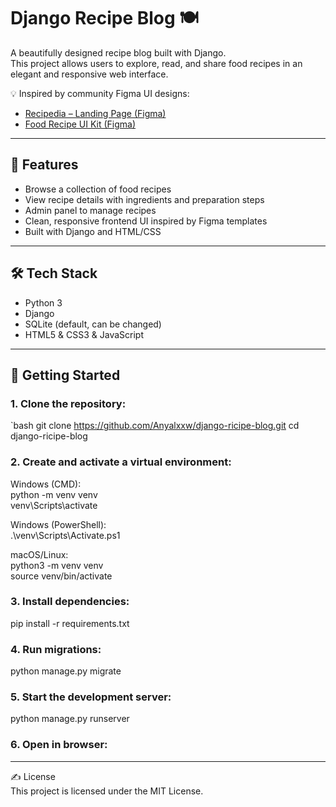 # Django Recipe Blog 🍽️

A beautifully designed recipe blog built with Django.  </br>
This project allows users to explore, read, and share food recipes in an elegant and responsive web interface.

💡 Inspired by community Figma UI designs:
- [Recipedia – Landing Page (Figma)](https://www.figma.com/design/otszZw6WPAQeTCYRZFW2j1/Recipedia---Landing-Page--Community-?node-id=1-2&t=VSn7wUQ9caVTHqlQ-0)  
- [Food Recipe UI Kit (Figma)](https://www.figma.com/design/SqmtpsY9bFeFeUqgWSRZK4/food-Recipe-Website-Ui-Kit--Community-?node-id=1-57&t=iSu19JFWkyh4c9LS-0)

---

## 🌟 Features

- Browse a collection of food recipes  </br>
- View recipe details with ingredients and preparation steps  </br>
- Admin panel to manage recipes  </br>
- Clean, responsive frontend UI inspired by Figma templates  </br>
- Built with Django and HTML/CSS

---

## 🛠️ Tech Stack

- Python 3 </br>
- Django </br>
- SQLite (default, can be changed) </br>
- HTML5 & CSS3 & JavaScript </br>

---

## 🚀 Getting Started

### 1. Clone the repository:
  `bash
  git clone https://github.com/Anyalxxw/django-ricipe-blog.git
  cd django-ricipe-blog

### 2. Create and activate a virtual environment:
  Windows (CMD): </br>
  python -m venv venv </br>
  venv\Scripts\activate </br>

  Windows (PowerShell): </br>
  .\venv\Scripts\Activate.ps1 </br>

  macOS/Linux: </br>
  python3 -m venv venv </br>
  source venv/bin/activate </br>

### 3. Install dependencies:
 pip install -r requirements.txt

### 4. Run migrations:
  python manage.py migrate

### 5. Start the development server:
  python manage.py runserver

### 6. Open in browser:

---

✍️ License </br>
This project is licensed under the MIT License.
